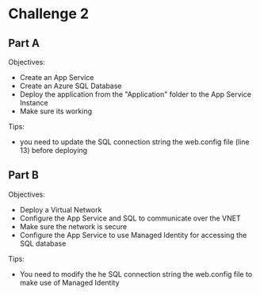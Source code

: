 # Challenge 2

## Part A

Objectives:

* Create an App Service
* Create an Azure SQL Database
* Deploy the application from the "Application" folder to the App Service Instance
* Make sure its working

Tips:

* you need to update the SQL connection string the web.config file (line 13) before deploying

## Part B

Objectives:

* Deploy a Virtual Network
* Configure the App Service and SQL to communicate over the VNET
* Make sure the network is secure
* Configure the App Service to use Managed Identity for accessing the SQL database

Tips:

* You need to modify the he SQL connection string the web.config file to make use of Managed Identity
